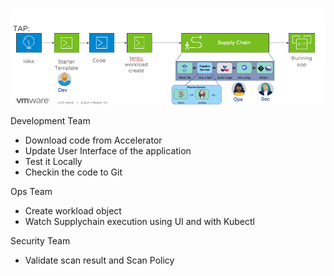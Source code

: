 

![plot](./supplychain.png)

Development Team 

- Download code from Accelerator 
- Update User Interface of the application
- Test it Locally  
- Checkin the code to Git

Ops Team 

- Create workload object  
- Watch Supplychain execution using UI and with Kubectl

Security Team

- Validate scan result and Scan Policy

